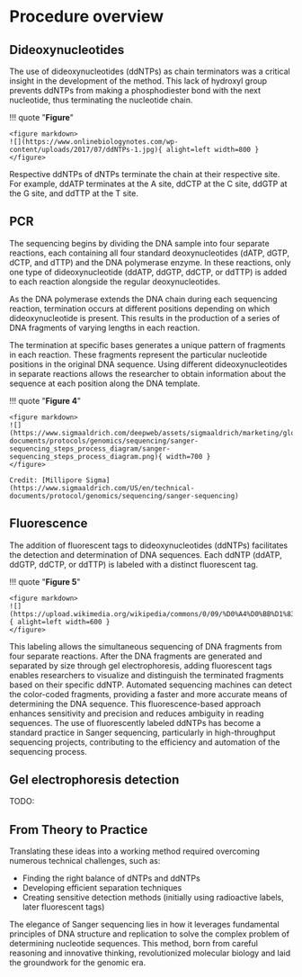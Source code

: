 # Procedure overview

## Dideoxynucleotides

The use of dideoxynucleotides (ddNTPs) as chain terminators was a critical insight in the development of the method.
This lack of hydroxyl group prevents ddNTPs from making a phosphodiester bond with the next nucleotide, thus terminating the nucleotide chain.

!!! quote "**Figure**"

    <figure markdown>
    ![](https://www.onlinebiologynotes.com/wp-content/uploads/2017/07/ddNTPs-1.jpg){ alight=left width=800 }
    </figure>

Respective ddNTPs of dNTPs terminate the chain at their respective site.
For example, ddATP terminates at the A site, ddCTP at the C site, ddGTP at the G site, and ddTTP at the T site.

## PCR

The sequencing begins by dividing the DNA sample into four separate reactions, each containing all four standard deoxynucleotides (dATP, dGTP, dCTP, and dTTP) and the DNA polymerase enzyme.
In these reactions, only one type of dideoxynucleotide (ddATP, ddGTP, ddCTP, or ddTTP) is added to each reaction alongside the regular deoxynucleotides.

As the DNA polymerase extends the DNA chain during each sequencing reaction, termination occurs at different positions depending on which dideoxynucleotide is present.
This results in the production of a series of DNA fragments of varying lengths in each reaction.

The termination at specific bases generates a unique pattern of fragments in each reaction.
These fragments represent the particular nucleotide positions in the original DNA sequence.
Using different dideoxynucleotides in separate reactions allows the researcher to obtain information about the sequence at each position along the DNA template.

!!! quote "**Figure 4**"

    <figure markdown>
    ![](https://www.sigmaaldrich.com/deepweb/assets/sigmaaldrich/marketing/global/images/technical-documents/protocols/genomics/sequencing/sanger-sequencing_steps_process_diagram/sanger-sequencing_steps_process_diagram.png){ width=700 }
    </figure>

    Credit: [Millipore Sigma](https://www.sigmaaldrich.com/US/en/technical-documents/protocol/genomics/sequencing/sanger-sequencing)

## Fluorescence

The addition of fluorescent tags to dideoxynucleotides (ddNTPs) facilitates the detection and determination of DNA sequences.
Each ddNTP (ddATP, ddGTP, ddCTP, or ddTTP) is labeled with a distinct fluorescent tag.

!!! quote "**Figure 5**"

    <figure markdown>
    ![](https://upload.wikimedia.org/wikipedia/commons/0/09/%D0%A4%D0%BB%D1%83%D0%BE%D1%80%D0%B5%D1%81%D1%86%D0%B5%D0%BD%D1%82%D0%BD%D1%8B%D0%B5_%D0%B4%D0%B8%D0%B4%D0%B5%D0%B7%D0%BE%D0%BA%D1%81%D0%B8%D1%82%D0%B5%D1%80%D0%BC%D0%B8%D0%BD%D0%B0%D1%82%D0%BE%D1%80%D1%8B_%D0%A1%D0%B0%D0%BD%D0%B3%D0%B5%D1%80.svg){ alight=left width=600 }
    </figure>

This labeling allows the simultaneous sequencing of DNA fragments from four separate reactions.
After the DNA fragments are generated and separated by size through gel electrophoresis, adding fluorescent tags enables researchers to visualize and distinguish the terminated fragments based on their specific ddNTP.
Automated sequencing machines can detect the color-coded fragments, providing a faster and more accurate means of determining the DNA sequence.
This fluorescence-based approach enhances sensitivity and precision and reduces ambiguity in reading sequences.
The use of fluorescently labeled ddNTPs has become a standard practice in Sanger sequencing, particularly in high-throughput sequencing projects, contributing to the efficiency and automation of the sequencing process.

## Gel electrophoresis detection

TODO:

## From Theory to Practice

Translating these ideas into a working method required overcoming numerous technical challenges, such as:

-   Finding the right balance of dNTPs and ddNTPs
-   Developing efficient separation techniques
-   Creating sensitive detection methods (initially using radioactive labels, later fluorescent tags)

The elegance of Sanger sequencing lies in how it leverages fundamental principles of DNA structure and replication to solve the complex problem of determining nucleotide sequences. This method, born from careful reasoning and innovative thinking, revolutionized molecular biology and laid the groundwork for the genomic era.

[^sanger1977dna]: Sanger, F., Nicklen, S., & Coulson, A. R. (1977). DNA sequencing with chain-terminating inhibitors. *Proceedings of the national academy of sciences, 74*(12), 5463-5467. doi: [10.1073/pnas.74.12.5463](https://doi.org/10.1073/pnas.74.12.5463)
[^shendure2008next]: Shendure, J., & Ji, H. (2008). Next-generation DNA sequencing. *Nature biotechnology, 26*(10), 1135-1145. doi: [10.1038/nbt1486](https://doi.org/10.1038/nbt1486)

[^shuhaib2023mastering]: Al-Shuhaib, M. B. S., & Hashim, H. O. (2023). Mastering DNA chromatogram analysis in Sanger sequencing for reliable clinical analysis. *J. Genet. Eng. Biotechnol., 21*(1), 115. doi: [10.1186/s43141-023-00587-6](https://doi.org/10.1186/s43141-023-00587-6)
[^lopez2021sanger]: Arteche-López, A., Ávila-Fernández, A., Romero, R., Riveiro-Álvarez, R., López-Martínez, M. A., Giménez-Pardo, A., ... & Ayuso, C. (2021). Sanger sequencing is no longer always necessary based on a single-center validation of 1109 NGS variants in 825 clinical exomes. *Scientific reports, 11*(1), 5697. doi: [10.1038/s41598-021-85182-w](https://doi.org/10.1038/s41598-021-85182-w)
[^cario2020sanger]: De Cario, R., Kura, A., Suraci, S., Magi, A., Volta, A., Marcucci, R., ... & Sticchi, E. (2020). Sanger validation of high-throughput sequencing in genetic diagnosis: Still the best practice?. *Frontiers in genetics, 11*, 592588. doi: [10.3389/fgene.2020.592588](https://doi.org/10.3389/fgene.2020.592588)
[^giani2020long]: Giani, A. M., Gallo, G. R., Gianfranceschi, L., & Formenti, G. (2020). Long walk to genomics: History and current approaches to genome sequencing and assembly. *Computational and Structural Biotechnology Journal*, 18, 9-19. doi: [10.1016/j.csbj.2019.11.002](https://doi.org/10.1016/j.csbj.2019.11.002)
[^crossley2020guidelines]: Crossley, B. M., Bai, J., Glaser, A., Maes, R., Porter, E., Killian, M. L., ... & Toohey-Kurth, K. (2020). Guidelines for Sanger sequencing and molecular assay monitoring. *Journal of Veterinary Diagnostic Investigation, 32*(6), 767-775. doi: [10.1177/1040638720905833](https://doi.org/110.1177/1040638720905833)
